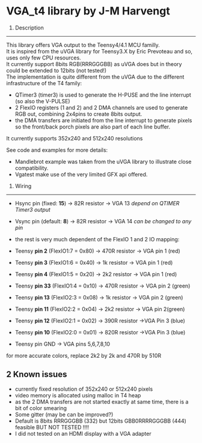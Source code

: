 # VGA_t4 library by J-M Harvengt

1. Description
---

This library offers VGA output to the Teensy4/4.1 MCU familly.<br>
It is inspired from the uVGA library for Teensy3.X by Eric Prevoteau and so, uses only few CPU resources.<br>
It currently support 8bits RGB(RRRGGGBB) as uVGA does but in theory could be extended to 12bits (not tested!)<br>
The implementation is quite different from the uVGA due to the different infrastructure of the T4 family:<br>

- QTimer3 (timer3) is used to generate the H-PUSE and the line interrupt (so also the V-PULSE)
- 2 FlexIO registers (1 and 2) and 2 DMA channels are used to generate RGB out, combining 2x4pins to create 8bits output.
- the DMA transfers are initiated from the line interrupt to generate pixels so the front/back porch pixels are also part of each line buffer.

It currently supports 352x240 and 512x240 resolutions<br>

See code and examples for more details:
- Mandlebrot example was taken from the uVGA library to illustrate close compatibility.
- Vgatest make use of the very limited GFX api offered.


1. Wiring
---

* Hsync pin (fixed: **15**) -> 82R resistor -> VGA 13
    *depend on QTIMER Timer3 output*

* Vsync pin (default: **8**) -> 82R resistor -> VGA 14
    *can be changed to any pin*

* the rest is very much dependent of the FlexIO 1 and 2 IO mapping:

* Teensy __pin 2__ (FlexIO1:7 = 0x80) -> 470R resistor -> VGA pin 1 (red)

* Teensy __pin 3__ (FlexIO1:6 = 0x40) -> 1k resistor -> VGA pin 1 (red)
* Teensy __pin 4__ (FlexIO1:5 = 0x20) -> 2k2 resistor -> VGA pin 1 (red)

* Teensy __pin 33__  (FlexIO1:4 = 0x10) -> 470R resistor -> VGA pin 2 (green)
* Teensy __pin 13__  (FlexIO2:3 = 0x08) -> 1k resistor -> VGA pin 2 (green)
* Teensy __pin 11__  (FlexIO2:2 = 0x04) -> 2k2 resistor -> VGA pin 2(green)

* Teensy __pin 12__ (FlexIO2:1 = 0x02) -> 390R resistor ->VGA Pin 3 (blue)
* Teensy __pin 10__ (FlexIO2:0 = 0x01) -> 820R resistor ->VGA Pin 3 (blue)

* Teensy pin GND -> VGA pins 5,6,7,8,10

for more accurate colors, replace 2k2 by 2k and 470R by 510R

2 Known issues
---
- currently fixed resolution of 352x240 or 512x240 pixels
- video memory is allocated using malloc in T4 heap
- as the 2 DMA transfers are not started exactly at same time, there is a bit of color smearing
- Some gitter (may be can be improved?) 
- Default is 8bits RRRGGGBB (332) but 12bits GBB0RRRRGGGBB (444) feasible BUT NOT TESTED !!!!
- I did not tested on an HDMI display with a VGA adapter
